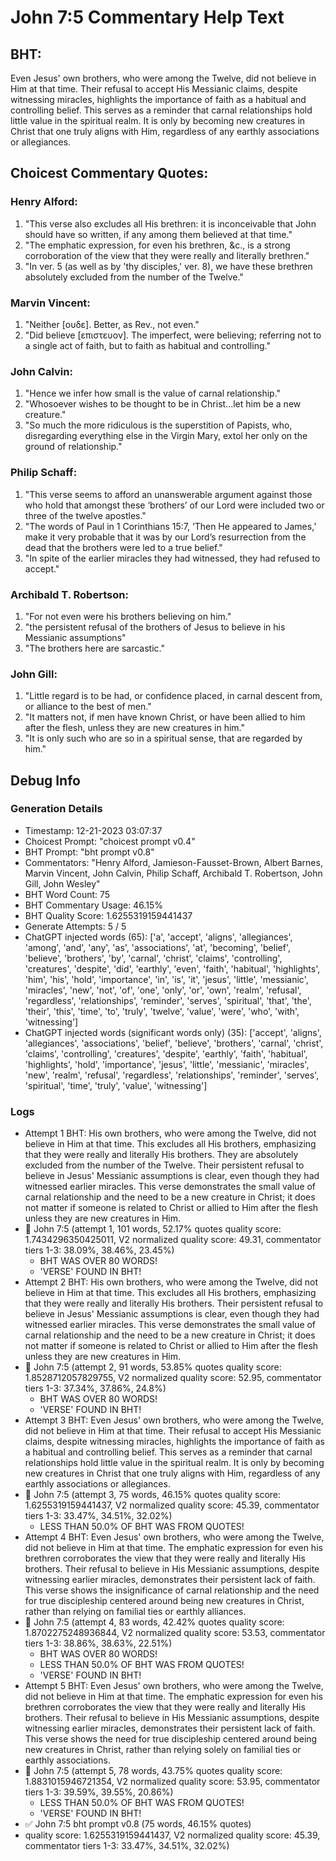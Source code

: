 # John 7:5 Commentary Help Text

## BHT:
Even Jesus' own brothers, who were among the Twelve, did not believe in Him at that time. Their refusal to accept His Messianic claims, despite witnessing miracles, highlights the importance of faith as a habitual and controlling belief. This serves as a reminder that carnal relationships hold little value in the spiritual realm. It is only by becoming new creatures in Christ that one truly aligns with Him, regardless of any earthly associations or allegiances.

## Choicest Commentary Quotes:
### Henry Alford:
1. "This verse also excludes all His brethren: it is inconceivable that John should have so written, if any among them believed at that time."
2. "The emphatic expression, for even his brethren, &c., is a strong corroboration of the view that they were really and literally brethren."
3. "In ver. 5 (as well as by 'thy disciples,' ver. 8), we have these brethren absolutely excluded from the number of the Twelve."

### Marvin Vincent:
1. "Neither [ουδε]. Better, as Rev., not even."
2. "Did believe [επιστευον]. The imperfect, were believing; referring not to a single act of faith, but to faith as habitual and controlling."

### John Calvin:
1. "Hence we infer how small is the value of carnal relationship."
2. "Whosoever wishes to be thought to be in Christ...let him be a new creature."
3. "So much the more ridiculous is the superstition of Papists, who, disregarding everything else in the Virgin Mary, extol her only on the ground of relationship."

### Philip Schaff:
1. "This verse seems to afford an unanswerable argument against those who hold that amongst these ‘brothers’ of our Lord were included two or three of the twelve apostles."
2. "The words of Paul in 1 Corinthians 15:7, ‘Then He appeared to James,’ make it very probable that it was by our Lord’s resurrection from the dead that the brothers were led to a true belief."
3. "In spite of the earlier miracles they had witnessed, they had refused to accept."

### Archibald T. Robertson:
1. "For not even were his brothers believing on him." 
2. "the persistent refusal of the brothers of Jesus to believe in his Messianic assumptions"
3. "The brothers here are sarcastic."

### John Gill:
1. "Little regard is to be had, or confidence placed, in carnal descent from, or alliance to the best of men."
2. "It matters not, if men have known Christ, or have been allied to him after the flesh, unless they are new creatures in him."
3. "It is only such who are so in a spiritual sense, that are regarded by him."


## Debug Info
### Generation Details
- Timestamp: 12-21-2023 03:07:37
- Choicest Prompt: "choicest prompt v0.4"
- BHT Prompt: "bht prompt v0.8"
- Commentators: "Henry Alford, Jamieson-Fausset-Brown, Albert Barnes, Marvin Vincent, John Calvin, Philip Schaff, Archibald T. Robertson, John Gill, John Wesley"
- BHT Word Count: 75
- BHT Commentary Usage: 46.15%
- BHT Quality Score: 1.6255319159441437
- Generate Attempts: 5 / 5
- ChatGPT injected words (65):
	['a', 'accept', 'aligns', 'allegiances', 'among', 'and', 'any', 'as', 'associations', 'at', 'becoming', 'belief', 'believe', 'brothers', 'by', 'carnal', 'christ', 'claims', 'controlling', 'creatures', 'despite', 'did', 'earthly', 'even', 'faith', 'habitual', 'highlights', 'him', 'his', 'hold', 'importance', 'in', 'is', 'it', 'jesus', 'little', 'messianic', 'miracles', 'new', 'not', 'of', 'one', 'only', 'or', 'own', 'realm', 'refusal', 'regardless', 'relationships', 'reminder', 'serves', 'spiritual', 'that', 'the', 'their', 'this', 'time', 'to', 'truly', 'twelve', 'value', 'were', 'who', 'with', 'witnessing']
- ChatGPT injected words (significant words only) (35):
	['accept', 'aligns', 'allegiances', 'associations', 'belief', 'believe', 'brothers', 'carnal', 'christ', 'claims', 'controlling', 'creatures', 'despite', 'earthly', 'faith', 'habitual', 'highlights', 'hold', 'importance', 'jesus', 'little', 'messianic', 'miracles', 'new', 'realm', 'refusal', 'regardless', 'relationships', 'reminder', 'serves', 'spiritual', 'time', 'truly', 'value', 'witnessing']

### Logs
- Attempt 1 BHT: His own brothers, who were among the Twelve, did not believe in Him at that time. This excludes all His brothers, emphasizing that they were really and literally His brothers. They are absolutely excluded from the number of the Twelve. Their persistent refusal to believe in Jesus' Messianic assumptions is clear, even though they had witnessed earlier miracles. This verse demonstrates the small value of carnal relationship and the need to be a new creature in Christ; it does not matter if someone is related to Christ or allied to Him after the flesh unless they are new creatures in Him.
- 🔄 John 7:5 (attempt 1, 101 words, 52.17% quotes quality score: 1.7434296350425011, V2 normalized quality score: 49.31, commentator tiers 1-3: 38.09%, 38.46%, 23.45%) 
	- BHT WAS OVER 80 WORDS! 
	- 'VERSE' FOUND IN BHT!
- Attempt 2 BHT: His own brothers, who were among the Twelve, did not believe in Him at that time. This excludes all His brothers, emphasizing that they were really and literally His brothers. Their persistent refusal to believe in Jesus' Messianic assumptions is clear, even though they had witnessed earlier miracles. This verse demonstrates the small value of carnal relationship and the need to be a new creature in Christ; it does not matter if someone is related to Christ or allied to Him after the flesh unless they are new creatures in Him.
- 🔄 John 7:5 (attempt 2, 91 words, 53.85% quotes quality score: 1.8528712057829755, V2 normalized quality score: 52.95, commentator tiers 1-3: 37.34%, 37.86%, 24.8%) 
	- BHT WAS OVER 80 WORDS! 
	- 'VERSE' FOUND IN BHT!
- Attempt 3 BHT: Even Jesus' own brothers, who were among the Twelve, did not believe in Him at that time. Their refusal to accept His Messianic claims, despite witnessing miracles, highlights the importance of faith as a habitual and controlling belief. This serves as a reminder that carnal relationships hold little value in the spiritual realm. It is only by becoming new creatures in Christ that one truly aligns with Him, regardless of any earthly associations or allegiances.
- 🔄 John 7:5 (attempt 3, 75 words, 46.15% quotes quality score: 1.6255319159441437, V2 normalized quality score: 45.39, commentator tiers 1-3: 33.47%, 34.51%, 32.02%) 
	- LESS THAN 50.0% OF BHT WAS FROM QUOTES!
- Attempt 4 BHT: Even Jesus' own brothers, who were among the Twelve, did not believe in Him at that time. The emphatic expression for even his brethren corroborates the view that they were really and literally His brothers. Their refusal to believe in His Messianic assumptions, despite witnessing earlier miracles, demonstrates their persistent lack of faith. This verse shows the insignificance of carnal relationship and the need for true discipleship centered around being new creatures in Christ, rather than relying on familial ties or earthly alliances.
- 🔄 John 7:5 (attempt 4, 83 words, 42.42% quotes quality score: 1.8702275248936844, V2 normalized quality score: 53.53, commentator tiers 1-3: 38.86%, 38.63%, 22.51%) 
	- BHT WAS OVER 80 WORDS! 
	- LESS THAN 50.0% OF BHT WAS FROM QUOTES! 
	- 'VERSE' FOUND IN BHT!
- Attempt 5 BHT: Even Jesus' own brothers, who were among the Twelve, did not believe in Him at that time. The emphatic expression for even his brethren corroborates the view that they were really and literally His brothers. Their refusal to believe in His Messianic assumptions, despite witnessing earlier miracles, demonstrates their persistent lack of faith. This verse shows the need for true discipleship centered around being new creatures in Christ, rather than relying solely on familial ties or earthly associations.
- 🔄 John 7:5 (attempt 5, 78 words, 43.75% quotes quality score: 1.8831015946721354, V2 normalized quality score: 53.95, commentator tiers 1-3: 39.59%, 39.55%, 20.86%) 
	- LESS THAN 50.0% OF BHT WAS FROM QUOTES! 
	- 'VERSE' FOUND IN BHT!
- ✅ John 7:5 bht prompt v0.8 (75 words, 46.15% quotes)
- quality score: 1.6255319159441437, V2 normalized quality score: 45.39, commentator tiers 1-3: 33.47%, 34.51%, 32.02%)